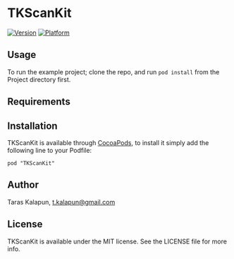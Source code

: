 # TKScanKit

[![Version](http://cocoapod-badges.herokuapp.com/v/TKScanKit/badge.png)](http://cocoadocs.org/docsets/TKScanKit)
[![Platform](http://cocoapod-badges.herokuapp.com/p/TKScanKit/badge.png)](http://cocoadocs.org/docsets/TKScanKit)

## Usage

To run the example project; clone the repo, and run `pod install` from the Project directory first.

## Requirements

## Installation

TKScanKit is available through [CocoaPods](http://cocoapods.org), to install
it simply add the following line to your Podfile:

    pod "TKScanKit"

## Author

Taras Kalapun, t.kalapun@gmail.com

## License

TKScanKit is available under the MIT license. See the LICENSE file for more info.


